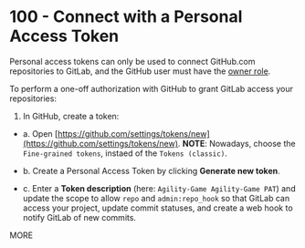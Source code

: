 # 100 - Connect with a Personal Access Token

Personal access tokens can only be used to connect GitHub.com repositories to GitLab, and the GitHub user must have the [owner role](https://docs.github.com/en/get-started/learning-about-github/access-permissions-on-github).

To perform a one-off authorization with GitHub to grant GitLab access your repositories:

1. In GitHub, create a token:
   
  - a. Open [https://github.com/settings/tokens/new](https://github.com/settings/tokens/new). **NOTE**: Nowadays, choose the ```Fine-grained tokens```, instaed of the ```Tokens (classic)```.
  
  - b. Create a Personal Access Token by clicking **Generate new token**.
  
  - c. Enter a **Token description** (here: ```Agility-Game Agility-Game PAT```) and update the scope to allow ```repo``` and ```admin:repo_hook``` so that GitLab can access your project, update commit statuses, and create a web hook to notify GitLab of new commits.




MORE 
